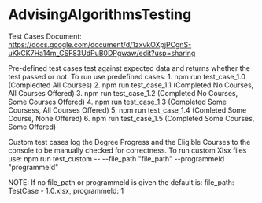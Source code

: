 # AdvisingAlgorithmsTesting


Test Cases Document:
    https://docs.google.com/document/d/1zxvkOXpjPCgnS-uKkCK7Ha14m_CSF83UdPuB0DPgwaw/edit?usp=sharing


Pre-defined test cases test against expected data and returns whether the test passed or not.
To run use predefined cases:
    1. npm run test_case_1.0 (Compledted All Courses)
    2. npm run test_case_1.1 (Completed No Courses, All Courses Offered)
    3. npm run test_case_1.2 (Completed No Courses, Some Courses Offered)
    4. npm run test_case_1.3 (Completed Some Coursess, All Courses Offered)
    5. npm run test_case_1.4 (Comleted Some Course, None Offered)
    6. npm run test_case_1.5 (Completed Some Courses, Some Offered)

Custom test cases log the Degree Progress and the Eligible Courses to the console to be manually checked for correctness.
To run custom Xlsx files use:
    npm run test_custom -- --file_path "file_path" --programmeId "programmeId"


NOTE: If no file_path or programmeId is given the default is:
    file_path: TestCase - 1.0.xlsx,
    programmeId: 1

